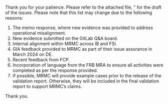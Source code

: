 Thank you for your patience. Please refer to the attached file, " for the draft of the issues. Please note that this list may change due to the following reasons:

1. The memo response, where new evidence was provided to address operational misalignment.
2. New evidence submitted on the GitLab Q&A board.
3. Internal alignment within MRMC across IB and FSI.
4. GIA feedback provided to MRMC as part of their issue assurance in March 2024 on DE.
5. Recent feedback from FCP.
6. Incorporation of language from the FRB MRA to ensure all activities were completed as per the response provided.
7. If possible, MRMC will provide example cases prior to the release of the validation report. Otherwise, they will be included in the final validation report to support MRMC’s claims.

Thank you.
